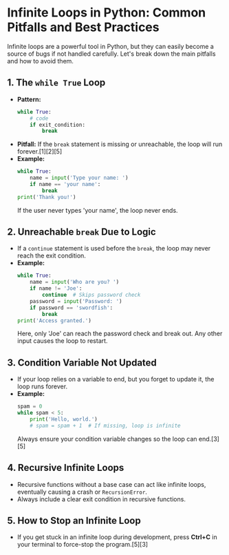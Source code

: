 # Infinite Loops in Python: Common Pitfalls and Best Practices

Infinite loops are a powerful tool in Python, but they can easily become a source of bugs if not handled carefully. Let's break down the main pitfalls and how to avoid them.

## 1. **The `while True` Loop**
- **Pattern:**
  ```python
  while True:
      # code
      if exit_condition:
          break
  ```
- **Pitfall:** If the `break` statement is missing or unreachable, the loop will run forever.[1][2][5]
- **Example:**
  ```python
  while True:
      name = input('Type your name: ')
      if name == 'your name':
          break
  print('Thank you!')
  ```
  If the user never types 'your name', the loop never ends.

## 2. **Unreachable `break` Due to Logic**
- If a `continue` statement is used before the `break`, the loop may never reach the exit condition.
- **Example:**
  ```python
  while True:
      name = input('Who are you? ')
      if name != 'Joe':
          continue  # Skips password check
      password = input('Password: ')
      if password == 'swordfish':
          break
  print('Access granted.')
  ```
  Here, only 'Joe' can reach the password check and break out. Any other input causes the loop to restart.

## 3. **Condition Variable Not Updated**
- If your loop relies on a variable to end, but you forget to update it, the loop runs forever.
- **Example:**
  ```python
  spam = 0
  while spam < 5:
      print('Hello, world.')
      # spam = spam + 1  # If missing, loop is infinite
  ```
  Always ensure your condition variable changes so the loop can end.[3][5]

## 4. **Recursive Infinite Loops**
- Recursive functions without a base case can act like infinite loops, eventually causing a crash or `RecursionError`.
- Always include a clear exit condition in recursive functions.

## 5. **How to Stop an Infinite Loop**
- If you get stuck in an infinite loop during development, press **Ctrl+C** in your terminal to force-stop the program.[5][3]
